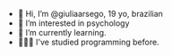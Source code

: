 - 👋 Hi, I’m @giuliaarsego, 19 yo, brazilian
- 🧠 I’m interested in psychology
- 🌱 I’m currently learning.
- 👩🏻‍💻  I've studied programming before.
<!---
giuliaarsego/giuliaarsego is a ✨ special ✨ repository because its `README.md` (this file) appears on your GitHub profile.
You can click the Preview link to take a look at your changes.
--->

